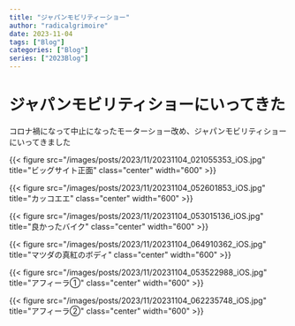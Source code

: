 ```yaml
---
title: "ジャパンモビリティーショー"
author: "radicalgrimoire"
date: 2023-11-04
tags: ["Blog"]
categories: ["Blog"]
series: ["2023Blog"]
---
```


# ジャパンモビリティショーにいってきた

コロナ禍になって中止になったモーターショー改め、ジャパンモビリティショーにいってきました

{{< figure src="/images/posts/2023/11/20231104_021055353_iOS.jpg" title="ビッグサイト正面" class="center" width="600" >}}

{{< figure src="/images/posts/2023/11/20231104_052601853_iOS.jpg" title="カッコエエ" class="center" width="600" >}}

{{< figure src="/images/posts/2023/11/20231104_053015136_iOS.jpg" title="良かったバイク" class="center" width="600" >}}

{{< figure src="/images/posts/2023/11/20231104_064910362_iOS.jpg" title="マツダの真紅のボディ" class="center" width="600" >}}


{{< figure src="/images/posts/2023/11/20231104_053522988_iOS.jpg" title="アフィーラ①" class="center" width="600" >}}

{{< figure src="/images/posts/2023/11/20231104_062235748_iOS.jpg" title="アフィーラ②" class="center" width="600" >}}


